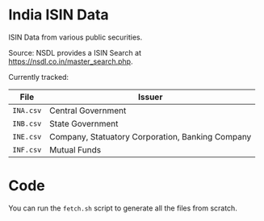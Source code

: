 # India ISIN Data

ISIN Data from various public securities.

Source: NSDL provides a ISIN Search at <https://nsdl.co.in/master_search.php>.

Currently tracked:

|File|Issuer|
-----|-----
`INA.csv`|Central Government
`INB.csv`|State Government
`INE.csv`|Company, Statuatory Corporation, Banking Company
`INF.csv`|Mutual Funds

# Code

You can run the `fetch.sh` script to generate all the files from scratch.